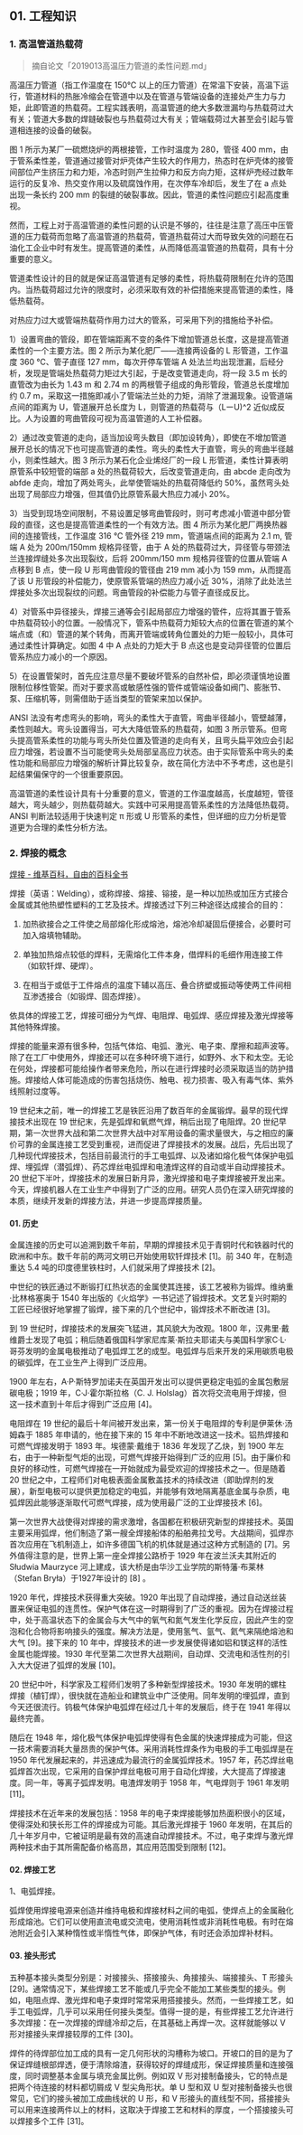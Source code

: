 ## 01. 工程知识

### 1. 高温管道热载荷
> 摘自论文「2019013高温压力管道的柔性问题.md」

高温压力管道（指工作温度在 150℃ 以上的压力管道）在常温下安装，高温下运行，管道材料的热胀冷缩会在管道中以及在管道与管端设备的连接处产生力与力矩，此即管道的热载荷。工程实践表明，高温管道的绝大多数泄漏均与热载荷过大有关；管道大多数的焊鏠破裂也与热载荷过大有关；管端载荷过大甚至会引起与管道相连接的设备的破裂。

图 1 所示为某厂一硫燃烧炉的两根接管，工作时温度为 280，管径 400 mm，由于管系柔性差，管道通过接管对炉壳体产生较大的作用力，热态时在炉壳体的接管间部位产生挤压力和力矩，冷态时则产生拉伸力和反方向力矩，这样炉売经过数年运行的反复冷、热交变作用以及硫腐蚀作用，在次停车冷却后，发生了在 a 点处出现一条长约 200 mm 的裂缝的破裂事故。因此，管道的柔性问题应引起高度重视。

然而，工程上对于高温管道的柔性问题的认识是不够的，往往是注意了高压中压管道的压力载荷而忽略了高温管道的热载荷，管道热载荷过大而导致失效的问题在石油化工企业中时有发生。提高管道的柔性，从而降低高温管道的热载荷，具有十分重要的意义。

管道柔性设计的目的就是保证高温管道有足够的柔性，将热载荷限制在允许的范围内。当热载荷超过允许的限度时，必须采取有效的补偿措施来提高管道的柔性，降低热载荷。

对热应力过大或管端热载荷作用力过大的管系，可采用下列的措施给予补偿。

1）设置弯曲的管段，即在管端距离不变的条件下增加管道总长度，这是提高管道柔性的一个主要方法。图 2 所示为某化肥厂——连接两设备的 L 形管道，工作温度 360 ℃、管子直径 127 mm，每次开停车管端 A 处法兰均出现泄漏，后经分析，发现是管端处热载荷力矩过大引起，于是改变管道走向，将一段 3.5 m 长的直管改为由长为 1.43 m 和 2.74 m 的两根管子组成的角形管段，管道总长度增加约 0.7 m，采取这一措施即减小了管端法兰处的力矩，消除了泄漏现象。设管道端点间的距离为 U，管道展开总长度为 L，则管道的热载荷与（LーU)^2 近似成反比。人为设置的弯曲管段可视为高温管道的人工补偿器。

2）通过改变管道的走向，适当加设弯头数目（即加设转角），即使在不增加管道展开总长的情况下也可提高管道的柔性。弯头的柔性大于直管，弯头的弯曲半径越小，则柔性越大。图 3 所示为某石化企业烯烃厂的一段 L 形管道，柔性计算表明原管系中较短管的端部 a 处的热载荷较大，后改变管道走向，由 abcde 走向改为 abfde 走向，增加了两处弯头，此举使管端处的热载荷降低约 50%，虽然弯头处出现了局部应力增强，但其值仍比原管系最大热应力减小 20%。

3）当受到现场空间限制，不易设置足够弯曲管段时，则可考虑减小管道中部分管段的直径，这也是提高管道柔性的一个有效方法。图 4 所示为某化肥厂两换热器间的连接管线，工作温度 316 ℃ 管外径 219 mm，管道端点间的距离为 2.1 m, 管端 A 处为 200m/150mm 规格异径管，由于 A 处的热载荷过大，异径管与带颈法兰连接焊缝处多次出现裂纹，后将 200mm/150 mm 规格异径管的位置从管端 A 点移到 B 点，使一段 U 形弯曲管段的管径由 219 mm 减小为 159 mm，从而提高了该 U 形管段的补偿能力，使原管系管端的热应力减小近 30%，消除了此处法兰焊接处多次出现裂纹的问题。弯曲管段的补偿能力与管子直径成反比。

4）对管系中异径接头，焊接三通等会引起局部应力增强的管件，应将其置于管系中热载荷较小的位置。一般情况下，管系中热载荷力矩较大点的位置在管道的某个端点或（和）管道的某个转角，而离开管端或转角位置处的力矩一般较小，具体可通过柔性计算确定。如图 4 中 A 点处的力矩大于 B 点这也是变动异径管的位置后管系热应力减小的一个原因。

5）在设置管架时，首先应注意尽量不要破坏管系的自然补偿，即必须谨慎地设置限制位移性管架。而对于要求高或敏感性强的管件或管端设备如阀门、膨胀节、泵、压缩机等，则需借助于适当类型的管架来加以保护。

ANSI 法没有考虑弯头的影响，弯头的柔性大于直管，弯曲半径越小，管壁越薄，柔性则越大。弯头设置得当，可大大降低管系的热载荷，如图 3 所示管系。但弯头提高管系柔性的功能与弯头所处位置及管道的走向有关，且弯头扁平效应会引起应力增强，若设置不当可能使弯头处局部呈高应力状态。由于实际管系中弯头的柔性功能和局部应力增强的解析计算比较复杂，故在简化方法中不予考虑，这也是引起结果偏保守的一个很重要原因。

高温管道的柔性设计具有十分重要的意义，管道的工作温度越高，长度越短，管径越大，弯头越少，则热载荷越大。实践中可采用提高管系柔性的方法降低热载荷。ANSI 判断法较适用于快速判定 π 形或 U 形管系的柔性，但详细的应力分析是管道更为合理的柔性分析方法。

### 2. 焊接的概念

[焊接 - 维基百科，自由的百科全书](https://zh.wikipedia.org/wiki/%E7%84%8A%E6%8E%A5)

焊接（英语：Welding），或称焊接、熔接、镕接，是一种以加热或加压方式接合金属或其他热塑性塑料的工艺及技术。焊接透过下列三种途径达成接合的目的：

1. 加热欲接合之工件使之局部熔化形成熔池，熔池冷却凝固后便接合，必要时可加入熔填物辅助。

2. 单独加热熔点较低的焊料，无需熔化工件本身，借焊料的毛细作用连接工件（如软钎焊、硬焊）。

3. 在相当于或低于工件熔点的温度下辅以高压、叠合挤塑或振动等使两工件间相互渗透接合（如锻焊、固态焊接）。

依具体的焊接工艺，焊接可细分为气焊、电阻焊、电弧焊、感应焊接及激光焊接等其他特殊焊接。

焊接的能量来源有很多种，包括气体焰、电弧、激光、电子束、摩擦和超声波等。除了在工厂中使用外，焊接还可以在多种环境下进行，如野外、水下和太空。无论在何处，焊接都可能给操作者带来危险，所以在进行焊接时必须采取适当的防护措施。焊接给人体可能造成的伤害包括烧伤、触电、视力损害、吸入有毒气体、紫外线照射过度等。

19 世纪末之前，唯一的焊接工艺是铁匠沿用了数百年的金属锻焊。最早的现代焊接技术出现在 19 世纪末，先是弧焊和氧燃气焊，稍后出现了电阻焊。20 世纪早期，第一次世界大战和第二次世界大战中对军用设备的需求量很大，与之相应的廉价可靠的金属连接工艺受到重视，进而促进了焊接技术的发展。战后，先后出现了几种现代焊接技术，包括目前最流行的手工电弧焊、以及诸如熔化极气体保护电弧焊、埋弧焊（潜弧焊）、药芯焊丝电弧焊和电渣焊这样的自动或半自动焊接技术。20 世纪下半叶，焊接技术的发展日新月异，激光焊接和电子束焊接被开发出来。今天，焊接机器人在工业生产中得到了广泛的应用。研究人员仍在深入研究焊接的本质，继续开发新的焊接方法，并进一步提高焊接质量。

#### 01. 历史

金属连接的历史可以追溯到数千年前，早期的焊接技术见于青铜时代和铁器时代的欧洲和中东。数千年前的两河文明已开始使用软钎焊技术 [1]。前 340 年，在制造重达 5.4 吨的印度德里铁柱时，人们就采用了焊接技术 [2]。

中世纪的铁匠通过不断锻打红热状态的金属使其连接，该工艺被称为锻焊。维纳重·比林格塞奥于 1540 年出版的《火焰学》一书记述了锻焊技术。文艺复兴时期的工匠已经很好地掌握了锻焊，接下来的几个世纪中，锻焊技术不断改进 [3]。

到 19 世纪时，焊接技术的发展突飞猛进，其风貌大为改观。1800 年，汉弗里·戴维爵士发现了电弧；稍后随着俄国科学家尼库莱·斯拉夫耶诺夫与美国科学家C·L·哥芬发明的金属电极推动了电弧焊工艺的成型。电弧焊与后来开发的采用碳质电极的碳弧焊，在工业生产上得到广泛应用。

1900 年左右，A·P·斯特罗加诺夫在英国开发出可以提供更稳定电弧的金属包敷层碳电极；1919 年，C·J·霍尔斯拉格（C. J. Holslag）首次将交流电用于焊接，但这一技术直到十年后才得到广泛应用 [4]。

电阻焊在 19 世纪的最后十年间被开发出来，第一份关于电阻焊的专利是伊莱休·汤姆森于 1885 年申请的，他在接下来的 15 年中不断地改进这一技术。铝热焊接和可燃气焊接发明于 1893 年。埃德蒙·戴维于 1836 年发现了乙炔，到 1900 年左右，由于一种新型气炬的出现，可燃气焊接开始得到广泛的应用 [5]。由于廉价和良好的移动性，可燃气焊接在一开始就成为最受欢迎的焊接技术之一。但是随着 20 世纪之中，工程师们对电极表面金属敷盖技术的持续改进（即助焊剂的发展），新型电极可以提供更加稳定的电弧，并能够有效地隔离基底金属与杂质，电弧焊因此能够逐渐取代可燃气焊接，成为使用最广泛的工业焊接技术 [6]。

第一次世界大战使得对焊接的需求激增，各国都在积极研究新型的焊接技术。英国主要采用弧焊，他们制造了第一艘全焊接船体的船舶弗拉戈号。大战期间，弧焊亦首次应用在飞机制造上，如许多德国飞机的机体就是通过这种方式制造的 [7]。另外值得注意的是，世界上第一座全焊接公路桥于 1929 年在波兰沃夫其附近的 Słudwia Maurzyce 河上建成，该大桥是由华沙工业学院的斯特藩·布莱林（Stefan Bryła）于1927年设计的 [8] 。

1920 年代，焊接技术获得重大突破。1920 年出现了自动焊接，通过自动送丝装置来保证电弧的连贯性。保护气体在这一时期得到了广泛的重视。因为在焊接过程中，处于高温状态下的金属会与大气中的氧气和氮气发生化学反应，因此产生的空泡和化合物将影响接头的强度。解决方法是，使用氢气、氩气、氦气来隔绝熔池和大气 [9]。接下来的 10 年中，焊接技术的进一步发展使得诸如铝和镁这样的活性金属也能焊接。1930 年代至第二次世界大战期间，自动焊、交流电和活性剂的引入大大促进了弧焊的发展 [10]。

20 世纪中叶，科学家及工程师们发明了多种新型焊接技术。1930 年发明的螺柱焊接（植钉焊），很快就在造船业和建筑业中广泛使用。同年发明的埋弧焊，直到今天还很流行。钨极气体保护电弧焊在经过几十年的发展后，终于在 1941 年得以最终完善。

随后在 1948 年，熔化极气体保护电弧焊使得有色金属的快速焊接成为可能，但这一技术需要消耗大量昂贵的保护气体。采用消耗性焊条作为电极的手工电弧焊是在 1950 年代发展起来的，并迅速成为最流行的金属弧焊技术。1957 年，药芯焊丝电弧焊首次出现，它采用的自保护焊丝电极可用于自动化焊接，大大提高了焊接速度。同一年，等离子弧焊发明。电渣焊发明于 1958 年，气电焊则于 1961 年发明[11]。

焊接技术在近年来的发展包括：1958 年的电子束焊接能够加热面积很小的区域，使得深处和狭长形工件的焊接成为可能。其后激光焊接于 1960 年发明，在其后的几十年岁月中，它被证明是最有效的高速自动焊接技术。不过，电子束焊与激光焊两种技术由于其所需配备价格高昂，其应用范围受到限制 [12]。

#### 02. 焊接工艺

1、电弧焊接。

弧焊使用焊接电源来创造并维持电极和焊接材料之间的电弧，使焊点上的金属融化形成熔池。它们可以使用直流电或交流电，使用消耗性或非消耗性电极。有时在熔池附近会引入某种惰性或半惰性气体，即保护气体，有时还会添加焊补材料。

#### 03. 接头形式

五种基本接头类型分别是：对接接头、搭接接头、角接接头、端接接头、T 形接头 [29]。通常情况下，某些焊接工艺不能或几乎完全不能加工某些类型的接头。例如，电阻点焊、激光焊和电子束焊时常常采用搭接接头。然而，一些焊接工艺，如手工电弧焊，几乎可以采用任何接头类型。值得一提的是，有些焊接工艺允许进行多次焊接：在一次焊接的焊缝冷却之后，在其基础上再焊一次。这样就能够以 V 形对接接头来焊接较厚的工件 [30]。

焊件的待焊部位加工成的具有一定几何形状的沟槽称为坡口。开坡口的目的是为了保证焊缝根部焊透，便于清除熔渣，获得较好的焊缝成形，保证焊接质量和连接强度，同时调整基本金属与填充金属比例。例如双 V 形对接制备接头，它的特点是把两个待连接的材料都切屑成 V 型尖角形状。单 U 型和双 U 型对接制备接头也很常见，它们的接头被加工成曲线状的 U 形，和 V 形接头的直线型不同，搭接接头可以用来连接两件以上的材料，这取决于焊接工艺和材料的厚度，一个搭接接头可以焊接多个工件 [31]。

 